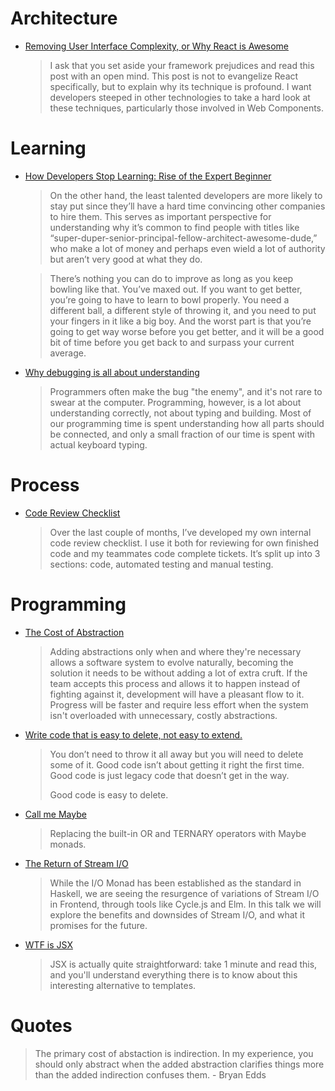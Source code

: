 # Architecture

- [Removing User Interface Complexity, or Why React is Awesome](http://jlongster.com/Removing-User-Interface-Complexity,-or-Why-React-is-Awesome)

  > I ask that you set aside your framework prejudices and read this post with an open mind. This post is not to evangelize React specifically, but to explain why its technique is profound. I want developers steeped in other technologies to take a hard look at these techniques, particularly those involved in Web Components.

# Learning

- [How Developers Stop Learning: Rise of the Expert Beginner](http://www.daedtech.com/how-developers-stop-learning-rise-of-the-expert-beginner)

  > On the other hand, the least talented developers are more likely to stay put since they’ll have a hard time convincing other companies to hire them. This serves as important perspective for understanding why it’s common to find people with titles like “super-duper-senior-principal-fellow-architect-awesome-dude,” who make a lot of money and perhaps even wield a lot of authority but aren’t very good at what they do.
  
  > There’s nothing you can do to improve as long as you keep bowling like that. You’ve maxed out. If you want to get better, you’re going to have to learn to bowl properly. You need a different ball, a different style of throwing it, and you need to put your fingers in it like a big boy. And the worst part is that you’re going to get way worse before you get better, and it will be a good bit of time before you get back to and surpass your current average.
  
- [Why debugging is all about understanding](http://futurice.com/blog/why-debugging-is-all-about-understanding)
  
  > Programmers often make the bug "the enemy", and it's not rare to swear at the computer. Programming, however, is a lot about understanding correctly, not about typing and building. Most of our programming time is spent understanding how all parts should be connected, and only a small fraction of our time is spent with actual keyboard typing.

# Process

- [Code Review Checklist](https://ana-balica.github.io/2017/02/21/code-review-checklist/)

  > Over the last couple of months, I’ve developed my own internal code review checklist. I use it both for reviewing for own finished code and my teammates code complete tickets. It’s split up into 3 sections: code, automated testing and manual testing.

# Programming

- [The Cost of Abstraction](http://sam-koblenski.blogspot.de/2014/07/the-cost-of-abstraction.html)

  > Adding abstractions only when and where they're necessary allows a software system to evolve naturally, becoming the solution it needs to be without adding a lot of extra cruft. If the team accepts this process and allows it to happen instead of fighting against it, development will have a pleasant flow to it. Progress will be faster and require less effort when the system isn't overloaded with unnecessary, costly abstractions.
  
- [Write code that is easy to delete, not easy to extend.](http://programmingisterrible.com/post/139222674273/write-code-that-is-easy-to-delete-not-easy-to)

  > You don’t need to throw it all away but you will need to delete some of it. Good code isn’t about getting it right the first time. Good code is just legacy code that doesn’t get in the way.
  >
  > Good code is easy to delete.

- [Call me Maybe](https://glebbahmutov.com/blog/call-me-maybe/)

  > Replacing the built-in OR and TERNARY operators with Maybe monads.

- [The Return of Stream I/O](https://www.youtube.com/watch?v=Tkjg179M-Nc)

  > While the I/O Monad has been established as the standard in Haskell, we are seeing the resurgence of variations of Stream I/O in Frontend, through tools like Cycle.js and Elm. In this talk we will explore the benefits and downsides of Stream I/O, and what it promises for the future.

- [WTF is JSX](https://jasonformat.com/wtf-is-jsx/)

  > JSX is actually quite straightforward: take 1 minute and read this, and you'll understand everything there is to know about this interesting alternative to templates.
  
# Quotes

> The primary cost of abstaction is indirection. In my experience, you should only abstract when the added abstraction clarifies things more than the added indirection confuses them. - Bryan Edds 

